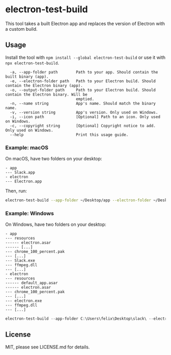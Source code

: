 # electron-test-build

This tool takes a built Electron app and replaces the version of Electron with a custom build.

## Usage

Install the tool with `npm install --global electron-test-build` or use it with `npx electron-test-build`.

```
  -a, --app-folder path        Path to your app. Should contain the built binary (app).
  -e, --electron-folder path   Path to your Electron build. Should contain the Electron binary (app).
  -o, --output-folder path     Path to your Electron build. Should contain the Electron binary. Will be
                               emptied.
  -n, --name string            App's name. Should match the binary name.
  -v, --version string         App's version. Only used on Windows.
  -i, --icon path              [Optional] Path to an icon. Only used on Windows.
  -c, --copyright string       [Optional] Copyright notice to add. Only used on Windows.
  --help                       Print this usage guide.
```

### Example: macOS

On macOS, have two folders on your desktop:

```
- app
--- Slack.app
- electron
--- Electron.app
```

Then, run:

```sh
electron-test-build --app-folder ~/Desktop/app --electron-folder ~/Desktop/electron --name Slack --output-folder ~/Desktop/output
```

### Example: Windows

On Windows, have two folders on your desktop:

```
- app
--- resources
------ electron.asar
------ [...]
--- chrome_100_percent.pak
--- [...]
--- Slack.exe
--- ffmpeg.dll
--- [...]
- electron
--- resources
------ default_app.asar
------ electron.asar
--- chrome_100_percent.pak
--- [...]
--- electron.exe
--- ffmpeg.dll
--- [...]
```

```ps1
electron-test-build --app-folder C:\Users\felix\Desktop\slack\ --electron-folder 'C:\Users\felix\Desktop\electron\' --version "3.4.90" --icon C:\Users\felix\Code\slack-desktop\resources\win\app.ico --output-folder C:\Users\felix\Desktop\testbuild --name Slack
```

## License

MIT, please see LICENSE.md for details.

